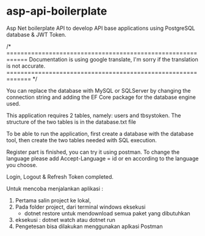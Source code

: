 # asp-api-boilerplate
Asp Net boilerplate API to develop API base applications using PostgreSQL database & JWT Token. 

/* ============================================================
 Documentation is using google translate, I'm sorry if the translation is not accurate. 
============================================================= */  

You can replace the database with MySQL or SQLServer by changing the connection string and adding the EF Core package for the database engine used.

This application requires 2 tables, namely: users and tbsystoken. The structure of the two tables is in the database.txt file

To be able to run the application, first create a database with the database tool, then create the two tables needed with SQL execution.

Register part is finished, you can try it using postman. To change the language please add Accept-Language = id or en according to the language you choose.

Login, Logout & Refresh Token completed.

Untuk mencoba menjalankan aplikasi :

1. Pertama salin project ke lokal, 
2. Pada folder project, dari terminal windows eksekusi 
    - dotnet restore
    untuk mendownload semua paket yang dibutuhkan
3. eksekusi : dotnet watch atau dotnet run
4. Pengetesan bisa dilakukan menggunakan aplkasi Postman




